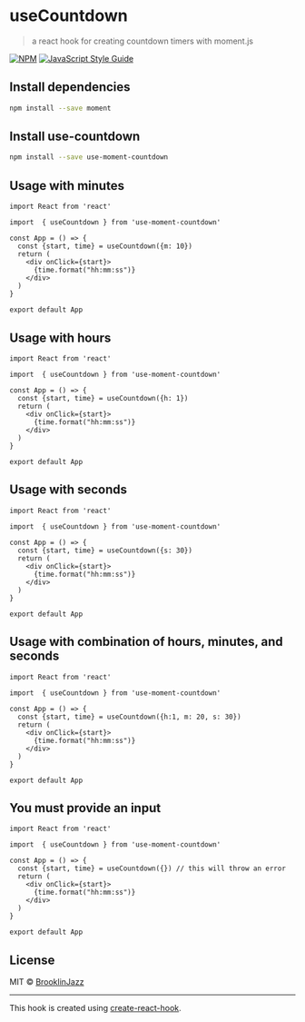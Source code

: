 # useCountdown

> a react hook for creating countdown timers with moment.js

[![NPM](https://img.shields.io/npm/v/use-countdown.svg)](https://www.npmjs.com/package/use-countdown) [![JavaScript Style Guide](https://img.shields.io/badge/code_style-standard-brightgreen.svg)](https://standardjs.com)

## Install dependencies

```bash
npm install --save moment
```

## Install use-countdown

```bash
npm install --save use-moment-countdown
```

## Usage with minutes

```tsx
import React from 'react'

import  { useCountdown } from 'use-moment-countdown'

const App = () => {
  const {start, time} = useCountdown({m: 10})
  return (
    <div onClick={start}>
      {time.format("hh:mm:ss")}
    </div>
  )
}

export default App

```

## Usage with hours

```tsx
import React from 'react'

import  { useCountdown } from 'use-moment-countdown'

const App = () => {
  const {start, time} = useCountdown({h: 1})
  return (
    <div onClick={start}>
      {time.format("hh:mm:ss")}
    </div>
  )
}

export default App

```

## Usage with seconds

```tsx
import React from 'react'

import  { useCountdown } from 'use-moment-countdown'

const App = () => {
  const {start, time} = useCountdown({s: 30})
  return (
    <div onClick={start}>
      {time.format("hh:mm:ss")}
    </div>
  )
}

export default App

```

## Usage with combination of hours, minutes, and seconds

```tsx
import React from 'react'

import  { useCountdown } from 'use-moment-countdown'

const App = () => {
  const {start, time} = useCountdown({h:1, m: 20, s: 30})
  return (
    <div onClick={start}>
      {time.format("hh:mm:ss")}
    </div>
  )
}

export default App

```

## You must provide an input

```tsx
import React from 'react'

import  { useCountdown } from 'use-moment-countdown'

const App = () => {
  const {start, time} = useCountdown({}) // this will throw an error
  return (
    <div onClick={start}>
      {time.format("hh:mm:ss")}
    </div>
  )
}

export default App

```

## License

MIT © [BrooklinJazz](https://github.com/BrooklinJazz)

---

This hook is created using [create-react-hook](https://github.com/hermanya/create-react-hook).
